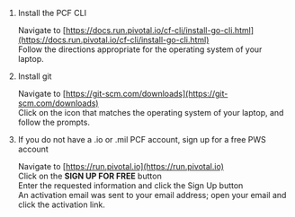 1. Install the PCF CLI

   Navigate to [https://docs.run.pivotal.io/cf-cli/install-go-cli.html](https://docs.run.pivotal.io/cf-cli/install-go-cli.html)  
   Follow the directions appropriate for the operating system of your laptop.
   
2. Install git

   Navigate to [https://git-scm.com/downloads](https://git-scm.com/downloads)  
   Click on the icon that matches the operating system of your laptop, and follow the prompts.

3. If you do not have a .io or .mil PCF account, sign up for a free PWS account

   Navigate to [https://run.pivotal.io](https://run.pivotal.io)  
   Click on the **SIGN UP FOR FREE** button  
   Enter the requested information and click the Sign Up button  
   An activation email was sent to your email address; open your email and click the activation link.
  
   
   
   
